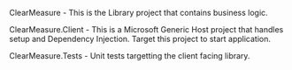 ClearMeasure - This is the Library project that contains business logic.

ClearMeasure.Client - This is a Microsoft Generic Host project that handles setup and Dependency Injection. Target this project to start application.

ClearMeasure.Tests - Unit tests targetting the client facing library.
